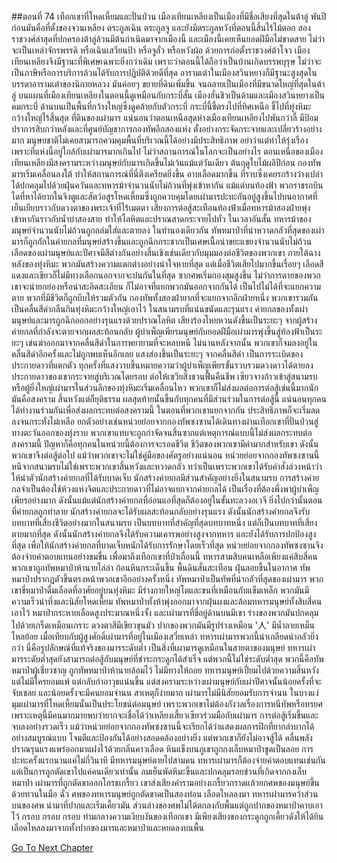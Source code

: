 ##ตอนที่ 74 เทือกเขาที่โหดเหี้ยมและปั่นป่วน
เมืองเทียนเหลียงเป็นเมืองที่มีชื่อเสียงที่สุดในต้าลู่ พันปีก่อนมันคือที่ตั้งของจวนเหลียง ตระกูลเฉิน ตระกูลจู และยังมีตระกูลหวังที่ตอนนี้สิ้นไร้ไม้ตอก สองราชวงศ์ล่าสุดที่ปกครองต้าลู่ล้วนมีต้นกำเนิดมาจากเมืองนี้ และเมืองนี้เคยเห็นยอดฝีมือไม่ขาดสาย ไม่ว่าจะเป็นเหล่าจักรพรรดิ หรือเฉินเสวียนป้า หรือจูลั่ว หรือหวังผ้อ
ด้วยการก่อตั้งราชวงศ์ต้าโจว เมืองเทียนเหลียงจึงมีฐานะที่พิเศษเฉพาะยิ่งกว่าเดิม เพราะว่าตอนนี้ได้ถือว่าเป็นบ้านเกิดบรรพบุรุษ ไม่ว่าจะเป็นภาษีหรือการบริการล้วนได้รับการปฏิบัติด้วยดีที่สุด อารามเต๋าในเมืองสวินหยางก็มีฐานะสูงสุดในบรรดาอารามเต๋าของนิกายหลวง มันค่อยๆ ขยายที่ดินเพิ่มขึ้น จนกลายเป็นเมืองที่มีขนาดใหญ่ที่สุดในต้าลู่
บนแผนที่เมืองเทียนเหลียงในตอนนี้ดูเหมือนกับกระบี่สั้น เมืองฮั่นชิวเป็นด้ามและเมืองสวินหยางเป็นคมกระบี่ ด้านบนเป็นพื้นที่กว้างใหญ่ซึ่งดูคล้ายกับตัวกระบี่
กระบี่นี้ชี้ตรงไปที่ทิศเหนือ ชี้ไปที่ทุ่งหิมะกว้างใหญ่ไร้สิ้นสุด ที่ดินของเผ่ามาร
แน่นอนว่าตอนเหนือสุดห่างเมืองเทียนเหลียงไปพันกว่าลี้ มีป้อมปราการสิบกว่าหลังและที่ศูนย์บัญชาการกองทัพอีกสองแห่ง ตั้งอย่างกระจัดกระจายและเปลี่ยวร้างอย่างมาก มนุษยชาติไม่เคยสามารถควมคุมพื้นที่บริเวณนี้ได้อย่างมีประสิทธิภาพ อย่าว่าแต่ทำให้รุ่งเรือง เพราะที่แห่งนี้อยู่ใกล้กับเผ่ามารมากเกินไป
ไม่ว่าสถานการณ์ในโลกจะเป็นอย่างไร ตอนเหนือของเมืองเทียนเหลียงมีสงครามระหว่างมนุษย์กับมารเกิดขึ้นไม่เว้นแม้แต่วันเดียว
ต้นฤดูใบไม้ผลิปีก่อน กองทัพมารเริ่มเคลื่อนลงใต้ ทำให้สถานการณ์ที่นี่ตึงเครียดยิ่งขึ้น อาบเลือดมากขึ้น ที่ราบซึ่งเคยรกร้างว่างเปล่าได้ปกคลุมไปด้วยฝุ่นควันและทหารม้าจำนวนนับไม่ถ้วนที่พุ่งเข้าหากัน แม้แต่บนท้องฟ้า พวกราชรถบินไดที่หาได้ยากในจิงตูและสัตว์อสูรโหดเหี้ยมซึ่งถูกควบคุมโดยเผ่ามารปะทะกันอยู่สูงขึ้นไปบนอากาศที่เย็นเยียบราวกับดวงตาของพระเจ้าที่ไร้เมตตา
เสียงการต่อสู้สะเทือนท้องฟ้าเมื่อทหารม้าสองฝ่ายพุ่งเข้าหากันราวกับน้ำบ่าสองสาย ทำให้โลหิตและปราณสาดกระจายไปทั่ว ในเวลาอันสั้น ทหารม้าของมนุษย์จำนวนนับไม่ถ้วนถูกถล่มใส่และตายลง ในทำนองเดียวกัน ทัพหมาป่าที่น่าหวาดกลัวที่สุดของเผ่ามารก็ถูกกักในค่ายกลที่มนุษย์สร้างขึ้นและถูกฉีกกระชากเป็นเศษเนื้อน่าขยะแขยงจำนวนนับไม่ถ้วน
เลือดของเผ่ามนุษย์และปีศาจมีสีต่างกันอย่างสิ้นเชิงเช่นเดียวกับมุมมองต่อชีวิตของพวกเขา ภายใต้ฉางหลังของทุ่งหิมะ พวกมันสร้างความแตกต่างอย่างน่าใจหายที่สุด แต่เมื่อชีวิตเสียไปมากขึ้นเรื่อยๆ เลือดสีแดงและเขียวก็ไม่มีทางเลือกนอกจากจะปนกันในที่สุด ซากศพเริ่มกองสุมสูงขึ้น ไม่ว่าการตายของพวกเขาจะน่ายกย่องหรือน่าสะอิดสะเอียน ก็ไม่อาจที่แยกพวกมันออกจากกันได้
เป็นไปไม่ได้ที่จะแยกความตาย พวกที่มีชีวิตก็ถูกบีบให้รวมตัวกัน กองทัพทั้งสองฝ่ายากที่จะแยกจากอีกฝ่ายหนึ่ง พวกเขารวมกันเป็นคลื่นสีดำกลืนกินทุ่งหิมะกว้างใหญ่เอาไว้ ในสนามรบที่แน่นขนัดและรุนแรง ค่ายกลของทั้งเผ่ามนุษย์และมารถูกฉีกออกอย่างรุนแรงด้วยปราณโลหิต เสียงร้องโหยหวนดังขึ้นเป็นระยะๆ จากผู้สร้างค่ายกลที่กำลังจะตายจากผลสะท้อนกลับ ผู้บำเพ็ญเพียรมนุษย์กับยอดฝีมือเผ่ามารพุ่งขึ้นสู่ท้องฟ้าเป็นระยะๆ เข่นฆ่าออกมาจากคลื่นสีดำในการพยายามที่จะหลบหนี ไม่นานหลังจากนั้น พวกเขาก็จมลงอยู่ในคลื่นสีดำอีกครั้งและไม่ถูกพบเห็นอีกเลย
แสงส่องขึ้นเป็นระยะๆ จากคลื่นสีดำ เป็นการระเบิดของประกายดาวที่แตกตัว ทุกครั้งที่แสงวาบขึ้นหมายความว่าผู้บำเพ็ญเพียรขั้นรวบรวมดวงดาวได้ตายลง ประกายดาวของเขากระจายสู่บริเวณโดยรอบ
ต่อให้เซวียสิ่งชวนฟื้นคืนชีพ เซียวจางก้าวเข้าสู่สนามรบหรือผู้ยิ่งใหญ่เผ่ามารในส่วนลึกของทุ่งหิมะเริ่มเคลื่อนไหว พวกเขาก็ไม่ส่งผลต่อการต่อสู้เช่นนี้มากนัก
มันคือสงคราม สิ้นหวังแต่ก็ยุติธรรม ผลสุดท้ายนั้นขึ้นกับทุกคนที่มีส่วนร่วมในการต่อสู้นี้
แน่นอนทุกคนได้ทำงานร่วมกันเพื่อส่งผลกระทบต่อสงครามนี้ ในตอนที่พวกเขาแยกจากกัน ประสิทธิภาพก็จะเริ่มลดลงจนกระทั่งไม่เหลือ
ยกตัวอย่างเช่นหน่วยย่อยจากกองทัพซงซานได้เดินทางผ่านเทือกเขาที่ปั่นป่วนสู่ทางตะวันออกของทุ่งราบ พวกเขาแทบจะถูกกำจัดจนสิ้นซากแต่เหตุการณ์แบบนี้ไม่ส่งผลกระทบต่อสงครามนี้
ปัญหาก็คือทุกคนในหน่วยนี้ต้องการจะรอดชีวิต ชีวิตของพวกเขามีค่ามากสำหรับเขา ดังนั้นพวกเขาจึงต่อสู้ต่อไป แม้ว่าพวกเขาจะไม่ใช่คู่มือของศัตรูอย่างแน่นอน
หน่วยย่อยจากกองทัพซงซานนี้หนีจากสนามรบไม่ใช่เพราะพวกเขาสิ้นหวังและหวาดกลัว ทว่าเป็นเพราะพวกเขาได้รับคำสั่งล่วงหน้าว่าให้นำตัวนักสร้างค่ายกลที่ได้รับบาดเจ็บ
นักสร้างค่ายกลมีส่วนสำคัญอย่างยิ่งในสนามรบ การสร้างค่ายกลจำเป็นต้องใช้ห้วงแห่งจิตและประกายดาวที่ไม่อาจแยกจากค่ายกลได้ เป็นเรื่องที่ต้องพึ่งพาผู้บำเพ็ญเพียรอย่างมาก ดังนั้นแม้แต่นักสร้างค่ายกลที่อ่อนแอที่สุดก็ต้องอยู่ในขั้นทะลวงอเวจี ยิ่งไปกว่านั้นตอนที่ค่ายกลถูกทำลาย นักสร้างค่ายกลจะได้รับผลสะท้อนกลับอย่างรุนแรง ดังนั้นนักสร้างค่ายกลจึงรับบทบาทที่เสี่ยงชีวิตอย่างมากในสนามรบ
เป็นบทบาทที่สำคัญที่สุดบทบาทหนึ่ง แต่ก็เป็นบทบาทที่เสี่ยงตายมากที่สุด ดังนั้นนักสร้างค่ายกลจึงได้รับความเคารพอย่างสูงจากทหาร และยังได้รับการปกป้องสูงที่สุด
เพื่อให้นักสร้างค่ายกลที่บาดเจ็บหนักได้รับการรักษาโดยเร็วที่สุด หน่วยย่อยจากกองทัพซงซานจึงต้องจ่ายค่าตอบแทนอย่างขมขื่น เพื่อมาถึงเทือกเขาที่ป่าเถื่อนนี้ ทหารสามสิบคนเหลือเพียงแค่สิบสี่คน
พวกเขาถูกทัพหมาป่าห้านายไล่ล่า
ก้อนหินกระเด็นขึ้น พื้นดินสั่นสะเทือน ฝุ่นลอยขึ้นในอากาศ ทัพหมาป่าปรากฏตัวขึ้นตรงหน้าพวกเขาอีกอย่างครั้งหนึ่ง
ทัพหมาป่าเป็นทัพที่น่ากลัวที่สุดของเผ่ามาร พวกเขาขี่หมาป่าดื่มเลือดที่อาศัยอยู่บนทุ่งหิมะ มีร่างกายใหญ่โตและขนที่เหมือนกับแข็มเหล็ก พวกมันมีความเร็วน่าทึ่งและนิสัยโหดเหี้ยม
ทัพหมาป่าทั้งห้าพุ่งออกมาจากฝุ่นผงและล้อมทหารมนุษย์ทั้งสิบสี่คนเอาไว้
หมาป่ากระหายเลือดสูงประมาณหนึ่งจั้ง และเผ่ามารที่ขี่อยู่ด้านบนมีเขา ร่างของพวกมันปกคลุมไปด้วยเกร็ดเหมือนเกราะ ดวงตาสีมีเขียวขุนมัว ปากของพวกมันมีรูปร่างเหมือน '人' มีน้ำลายเหม็นไหลย้อย
เมื่อเทียบกับผู้สูงศักดิ์เผ่ามารที่อยู่ในเมืองเสวี่ยเหล่า ทหารเผ่ามารพวกนี้น่าเกลียดน่ากลัวยิ่งกว่า
นี่คือรูปลักษณ์ที่แท้จริงของมารระดับต่ำ เป็นสิ่งที่เผามารดูเหมือนในสายตาของมนุษย์
ทหารเผ่ามารระดับต่ำสุดยังสามารถต่อสู้กับมนุษย์ที่ชำระกระดูกได้สำเร็จ แต่พวกนี้ไม่ใช่ระดับต่ำสุด พวกนี้คือทัพหมาป่าผู้เชี่ยวชาญ
ถูกทัพหมาป่าห้านายล้อมไว้ ไม่มีทางให้ถอย ทหารมนุษย์เปี่ยมไปด้วยความสิ้นหวัง แต่ไม่มีใครยอมแพ้ แต่กลับกำอาวุธแน่นขึ้น
แต่สงครามระหว่างเผ่ามนุษย์กับเผ่าปีศาจนั้นน้อยครั้งที่จะจับเชลย และน้อยครั้งจะมีคนยอมจำนน สาเหตุก็ง่ายมาก เผ่ามารไม่มีนิสัยยอมรับการจำนน
ในบางแง่มุมเผ่ามารที่โหดเหี้ยมนั้นเป็นประโยชน์ต่อมนุษย์ เพราะพวกเขาไม่ต้องกังวลเรื่องการหนีทัพหรือทรยศ
เพราะเหตุนี้มีคนมากมายพบว่ายากจะเชื่อได้ว่าเหลียงเสี้ยวเซียวร่วมมือกับเผ่ามาร
การต่อสู้เริ่มขึ้นและจบลงอย่างรวดเร็ว
แม้ว่าหน่วยย่อยจากกองทัพซงซานนี้จะเรียกได้ว่าแสดงผลการฝึกที่ยากลำบากได้อย่างสมบูรณ์แบบ โจมตีและป้องกันได้อย่างสอดคล้องอย่างยิ่ง แต่พวกเขาก็ยังไม่อาจสู้ได้
คลื่นพลังปราณรุนแรงแพร่ออกมาแฝงไว้ด้วยกลิ่นคาวเลือด หินแข็งบนภูเขาถูกกงเล็บหมาป่าขูดเป็นลอย
การปะทะครั้งแรกนานแค่ไม่กี่วินาที มีทหารมนุษย์ตายไปสามคน
ทหารเผ่ามารก็ต้องจ่ายค่าตอบแทนเช่นกัน แต่เป็นการถูกตัดเขาไปแค่คนเดียวเท่านั้น
ลมเย็นพัดหิมะขึ้นและปกคลุมรอยข่วนที่เกิดจากกงเล็บหมาป่า
เผ่ามารที่ถูกตัดขาออกโกรธเกรี้ยว เขาส่งเสียงคำรามอย่างเกรี้ยวกราดแล้วยกศพของมนุษย์ขึ้นด้วยทวนในมือ
ฉั่ว ศพของทหารมนุษย์ถูกตัดขาดเป็นสองท่อน
เลือดไหลลงมา
ทหารเผ่ามารคว้าส่วนบนของศพ นำมาที่ปากและเริ่มเคี้ยวมัน
ส่วนล่างของศพไม่ได้ตกลงกับพื้นแต่ถูกปากของหมาป่าคาบเอาไว้
กรอบ กรอบ กรอบ ท่ามกลางความเงียบงันของเทือกเขา มีเพียงเสียงของกระดูกถูกเคี้ยวดังให้ได้ยิน
เลือดไหลลงมาจากทั้งปากของมารและหมาป่าและหยดลงบนพื้น


[Go To Next Chapter]( ./747.md)